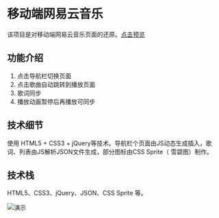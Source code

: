 # 移动端网易云音乐

该项目是对移动端网易云音乐页面的还原。[点击预览](http://dengjian.space/NetEase-Cloud-Music/index.html "点击预览")

## 功能介绍
1. 点击导航栏切换页面 
2. 点击歌曲自动跳转到播放页面 
3. 歌词同步 
4. 播放动画暂停后再播放可同步

## 技术细节
使用 HTML5 + CSS3 + jQuery等技术。导航栏个页面由JS动态生成插入，歌词、列表由JS解析JSON文件生成，部分图标由CSS Sprite（ 雪碧图）制作。

## 技术栈
HTML5、CSS3、jQuery、JSON、CSS Sprite 等。

![演示](http://p533w93qa.bkt.clouddn.com/wangyiyun-yanshi.gif)
